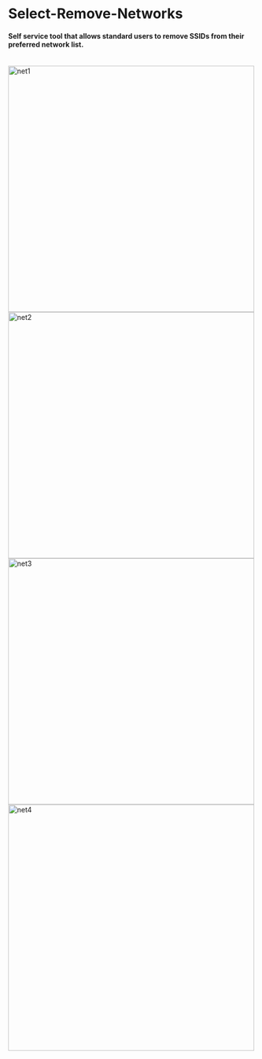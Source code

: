 # Select-Remove-Networks
#### Self service tool that allows standard users to remove SSIDs from their preferred network list. 
<br>
<img width="500" alt="net1" src="https://github.com/bgkf/Select-Remove-Networks/assets/108151241/7aab24d2-7908-484f-99cd-15fc73ff4fe4">
<br>
<img width="500" alt="net2" src="https://github.com/bgkf/Select-Remove-Networks/assets/108151241/062bed95-8bb8-4abb-918d-f996653f5bd8">
<br>
<img width="500" alt="net3" src="https://github.com/bgkf/Select-Remove-Networks/assets/108151241/2f4c2858-a5c7-4cc6-bfd0-38d5bd3b23ac">
<br>
<img width="500" alt="net4" src="https://github.com/bgkf/Select-Remove-Networks/assets/108151241/e6dbb899-b046-4edb-9eaa-6182a6239fa7">
